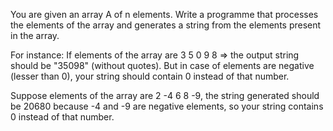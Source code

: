 You are given an array A of n elements. Write a programme that processes the elements of the array and generates a string from the elements present in the array.

For instance: If elements of the array are 3 5 0 9 8 => the output string should be "35098" (without quotes). But in case of elements are negative (lesser than 0), your string should contain 0 instead of that number.

Suppose elements of the array are 2 -4 6 8 -9, the string generated should be 20680 because -4 and -9 are negative elements, so your string contains 0 instead of that number.
